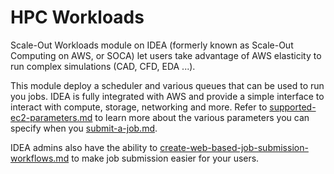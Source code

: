 # HPC Workloads



Scale-Out Workloads module on IDEA (formerly known as Scale-Out Computing on AWS, or SOCA) let users take advantage of AWS elasticity to run complex simulations (CAD, CFD, EDA ...).&#x20;

This module deploy a scheduler and various queues that can be used to run you jobs. IDEA is fully integrated with AWS and provide a simple interface to interact with compute, storage, networking and more. Refer to [supported-ec2-parameters.md](user-documentation/supported-ec2-parameters.md "mention") to learn more about the various parameters you can specify when you [submit-a-job.md](user-documentation/submit-a-job.md "mention").

IDEA admins also have the ability to [create-web-based-job-submission-workflows.md](admin-documentation/create-web-based-job-submission-workflows.md "mention") to make job submission easier for your users.
